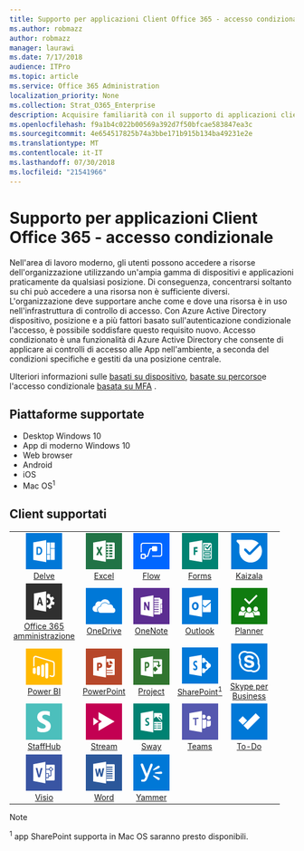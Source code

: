 ```yaml
---
title: Supporto per applicazioni Client Office 365 - accesso condizionale
ms.author: robmazz
author: robmazz
manager: laurawi
ms.date: 7/17/2018
audience: ITPro
ms.topic: article
ms.service: Office 365 Administration
localization_priority: None
ms.collection: Strat_O365_Enterprise
description: Acquisire familiarità con il supporto di applicazioni client di Office 365 per access condizionale
ms.openlocfilehash: f9a1b4c022b00569a392d7f50bfcae583847ea3c
ms.sourcegitcommit: 4e654517825b74a3bbe171b915b134ba49231e2e
ms.translationtype: MT
ms.contentlocale: it-IT
ms.lasthandoff: 07/30/2018
ms.locfileid: "21541966"
---
```

# <a name="office-365-client-app-support---conditional-access"></a>Supporto per applicazioni Client Office 365 - accesso condizionale

Nell'area di lavoro moderno, gli utenti possono accedere a risorse dell'organizzazione utilizzando un'ampia gamma di dispositivi e applicazioni praticamente da qualsiasi posizione. Di conseguenza, concentrarsi soltanto su chi può accedere a una risorsa non è sufficiente diversi. L'organizzazione deve supportare anche come e dove una risorsa è in uso nell'infrastruttura di controllo di accesso. Con Azure Active Directory dispositivo, posizione e a più fattori basato sull'autenticazione condizionale l'accesso, è possibile soddisfare questo requisito nuovo. Accesso condizionato è una funzionalità di Azure Active Directory che consente di applicare ai controlli di accesso alle App nell'ambiente, a seconda del condizioni specifiche e gestiti da una posizione centrale. 

Ulteriori informazioni sulle [basati su dispositivo](https://docs.microsoft.com/azure/active-directory/active-directory-conditional-access-policy-connected-applications), [basate su percorso](https://docs.microsoft.com/azure/active-directory/active-directory-conditional-access-locations)e l'accesso condizionale [basata su MFA](https://docs.microsoft.com/azure/active-directory/active-directory-conditional-access-conditions#users-and-groups) .

## <a name="supported-platforms"></a>Piattaforme supportate

 - Desktop Windows 10
 - App di moderno Windows 10
 - Web browser
 - Android
 - iOS
 - Mac OS<sup>1</sup>

## <a name="supported-clients"></a>Client supportati

| | | | | | |
|:---:|:---:|:---:|:---:|:---:|:---:|
| ![Informazioni dettagliate sull'icona](images/o365-delve-64x64.png) <br> [Delve](https://products.office.com/business/intelligent-search) | ![Icona Excel](images/o365-excel-64x64.png) <br> [Excel](https://products.office.com/excel) | ![Icona di flusso](images/o365-flow-64x64.png) <br> [Flow](https://flow.microsoft.com) | ![Icona di moduli](images/o365-forms-64x64.png) <br> [Forms](https://flow.microsoft.com/connectors/shared_microsoftforms/microsoft-forms/) | ![Icona Kaizala](images/o365-kaizala-64x64.png) <br> [Kaizala](https://products.office.com/en/business/microsoft-kaizala) 
| ![Icona di amministrazione di Office 365](images/o365-o365admin-64x64.png) <br> [Office 365 <br> amministrazione](https://products.office.com/business/manage-office-365-admin-app) | ![OneDrive per icona Business](images/o365-OneDrive-64x64.png) <br> [OneDrive](https://products.office.com/onedrive-for-business/online-cloud-storage) | ![Icona di OneNote](images/o365-OneNote-64x64.png) <br> [OneNote](https://products.office.com/onenote) | ![Icona di Outlook](images/o365-outlook-64x64.png) <br> [Outlook](https://products.office.com/outlook) | ![Icona di pianificazione](images/o365-planner-64x64.png) <br> [Planner](https://products.office.com/business/task-management-software) 
| ![Icona PowerBI](images/o365-powerbi-64x64.png) <br> [Power BI](https://powerbi.microsoft.com) | ![Icona PowerPoint](images/o365-powerpoint-64x64.png) <br> [PowerPoint](https://products.office.com/powerpoint) | ![Icona progetto](images/o365-project-64x64.png) <br> [Project](https://products.office.com/project) | ![Icona di SharePoint](images/o365-sharepoint-64x64.png) <br> [SharePoint<sup>1</sup>](https://products.office.com/sharepoint) | ![Skype per icona Business](images/o365-skypeforbusiness-64x64.png) <br> [Skype per <br> Business](https://www.skype.com/business/) 
| ![Icona StaffHub](images/o365-staffhub-64x64.png) <br> [StaffHub](https://products.office.com/microsoft-staffhub/staff-scheduling-software) | ![Icona di flusso](images/o365-stream-64x64.png) <br> [Stream](https://stream.microsoft.com) | ![Icona sway](images/o365-sway-64x64.png) <br> [Sway](https://sway.com) | ![Icona di team](images/o365-teams-64x64.png) <br> [Teams](https://products.office.com/microsoft-teams/group-chat-software) | ![Icona da fare](images/o365-todo-64x64.png) <br> [To-Do](https://todo.microsoft.com) 
| ![Icona Visio](images/o365-visio-64x64.png) <br> [Visio](https://products.office.com/visio/flowchart-software) | ![Icona Word](images/o365-word-64x64.png) <br> [Word](https://products.office.com/word) | ![Icona di Yammer](images/o365-yammer-64x64.png) <br> [Yammer](https://products.office.com/yammer/yammer-overview)

> [!NOTE]
> <sup>1</sup> app SharePoint supporta in Mac OS saranno presto disponibili.